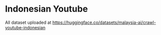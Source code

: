 # Indonesian Youtube

All dataset uploaded at https://huggingface.co/datasets/malaysia-ai/crawl-youtube-indonesian